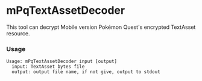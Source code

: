 # mPqTextAssetDecoder

This tool can decrypt Mobile version Pokémon Quest's encrypted TextAsset resource.

### Usage
```
Usage: mPqTextAssetDecoder input [output]
  input: TextAsset bytes file
  output: output file name, if not give, output to stdout
```

